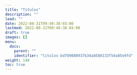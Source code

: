 ```yaml
---
title: "Titulos"
description: ""
lead: ""
date: 2022-08-31T09:49:38-03:00
lastmod: 2022-08-31T09:49:38-03:00
draft: true
images: []
menu:
  docs:
    parent: ""
    identifier: "titulos-bd789880937b34a8588133f54a85e9fd"
weight: 140
toc: true
---
```

